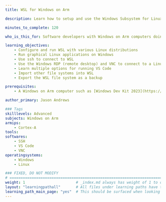 ```yaml
---
title: WSL for Windows on Arm

description: Learn how to setup and use the Windows Subsystem for Linux (WSL) on Arm computers

minutes_to_complete: 120 

who_is_this_for: Software developers with Windows on Arm computers doing Linux or cloud native development.

learning_objectives:
    - Configure and run WSL with various Linux distributions
    - Run graphical Linux applications on Windows
    - Use ssh to connect to WSL
    - Use the Windows RDP (remote desktop) and VNC to connect to a Linux desktop
    - Learn multiple options for running VS Code
    - Import other file systems into WSL
    - Export the WSL file system as a backup

prerequisites:
    - A Windows on Arm computer such as [Windows Dev Kit 2023](https://learn.microsoft.com/en-us/windows/arm/dev-kit) or Lenovo Thinkpad X13s running Windows 11. 

author_primary: Jason Andrews

### Tags
skilllevels: Advanced
subjects: Windows on Arm
armips:
    - Cortex-A
tools:
softwares:
    - SSH
    - VS Code
    - VNC
operatingsystems:
    - Windows
    - Linux

### FIXED, DO NOT MODIFY
# ================================================================================
weight: 1                       # _index.md always has weight of 1 to order correctly
layout: "learningpathall"       # All files under learning paths have this same wrapper
learning_path_main_page: "yes"  # This should be surfaced when looking for related content. Only set for _index.md of learning path content.
---
```

